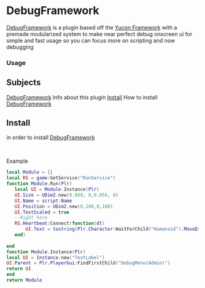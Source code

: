 # DebugFramework
[DebugFramework](https://www.roblox.com/library/9840069360/DebugFramework) is a plugin based off the [Yucon Framework](https://www.roblox.com/library/5196221650/Yucon-Coding-Framework)
with a premade modularized system to make near perfect debug onscreen ui for simple and fast usage so you can focus more on scripting and now debugging

### Usage


## Subjects
[DebugFramework](#DebugFramework) Info about this plugin
[Install](#install) How to install [DebugFramework](https://www.roblox.com/library/9840069360/DebugFramework)

## Install

in order to install [DebugFramework](#DebugFramework)

<br>

Example

 ```lua
local Module = {} 
local RS = game:GetService("RunService")
function Module.Run(Plr) 
	local UI = Module.Instance(Plr) 
	UI.Size = UDim2.new(0.089, 0,0.056, 0)
	UI.Name = script.Name
	UI.Position = UDim2.new(0,100,0,100)
	UI.TextScaled = true
	--Right here 
	RS.Heartbeat:Connect(function(dt)
		UI.Text = tostring(Plr.Character:WaitForChild("Humanoid").MoveDirection)
	end)
	
end 
function Module.Instance(Plr)
local UI = Instance.new("TextLabel")
UI.Parent = Plr.PlayerGui:FindFirstChild("DebugMenu(Admin)")
return UI
end
return Module 
```

